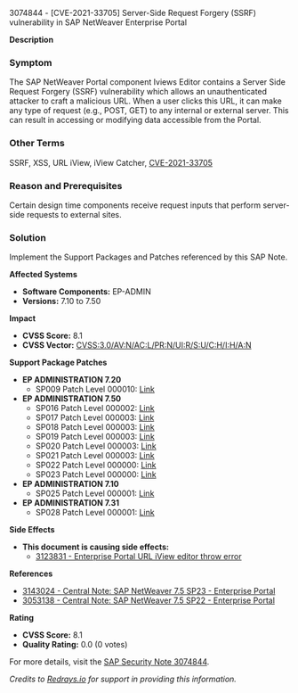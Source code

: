 3074844 - [CVE-2021-33705] Server-Side Request Forgery (SSRF) vulnerability in SAP NetWeaver Enterprise Portal

**Description**

### Symptom
The SAP NetWeaver Portal component Iviews Editor contains a Server Side Request Forgery (SSRF) vulnerability which allows an unauthenticated attacker to craft a malicious URL. When a user clicks this URL, it can make any type of request (e.g., POST, GET) to any internal or external server. This can result in accessing or modifying data accessible from the Portal.

### Other Terms
SSRF, XSS, URL iView, iView Catcher, [CVE-2021-33705](https://cve.mitre.org/cgi-bin/cvename.cgi?name=CVE-2021-33705)

### Reason and Prerequisites
Certain design time components receive request inputs that perform server-side requests to external sites.

### Solution
Implement the Support Packages and Patches referenced by this SAP Note.

**Affected Systems**
- **Software Components:** EP-ADMIN
- **Versions:** 7.10 to 7.50

**Impact**
- **CVSS Score:** 8.1
- **CVSS Vector:** [CVSS:3.0/AV:N/AC:L/PR:N/UI:R/S:U/C:H/I:H/A:N](https://www.first.org/cvss/calculator/3.0#AV=N/AC=L/PR=N/UI=R/S=U/C=H/I=H/A=N)

**Support Package Patches**
- **EP ADMINISTRATION 7.20**
  - SP009 Patch Level 000010: [Link](https://me.sap.com/sap/support/swdc/notes?cvnr=01200615320200012943&support_package=SP009&patch_level=000010)
- **EP ADMINISTRATION 7.50**
  - SP016 Patch Level 000002: [Link](https://me.sap.com/sap/support/swdc/notes?cvnr=73554900100200001553&support_package=SP016&patch_level=000002)
  - SP017 Patch Level 000003: [Link](https://me.sap.com/sap/support/swdc/notes?cvnr=73554900100200001553&support_package=SP017&patch_level=000003)
  - SP018 Patch Level 000003: [Link](https://me.sap.com/sap/support/swdc/notes?cvnr=73554900100200001553&support_package=SP018&patch_level=000003)
  - SP019 Patch Level 000003: [Link](https://me.sap.com/sap/support/swdc/notes?cvnr=73554900100200001553&support_package=SP019&patch_level=000003)
  - SP020 Patch Level 000003: [Link](https://me.sap.com/sap/support/swdc/notes?cvnr=73554900100200001553&support_package=SP020&patch_level=000003)
  - SP021 Patch Level 000003: [Link](https://me.sap.com/sap/support/swdc/notes?cvnr=73554900100200001553&support_package=SP021&patch_level=000003)
  - SP022 Patch Level 000000: [Link](https://me.sap.com/sap/support/swdc/notes?cvnr=73554900100200001553&support_package=SP022&patch_level=000000)
  - SP023 Patch Level 000000: [Link](https://me.sap.com/sap/support/swdc/notes?cvnr=73554900100200001553&support_package=SP023&patch_level=000000)
- **EP ADMINISTRATION 7.10**
  - SP025 Patch Level 000001: [Link](https://me.sap.com/sap/support/swdc/notes?cvnr=01200314690200006345&support_package=SP025&patch_level=000001)
- **EP ADMINISTRATION 7.31**
  - SP028 Patch Level 000001: [Link](https://me.sap.com/sap/support/swdc/notes?cvnr=01200314690200014351&support_package=SP028&patch_level=000001)

**Side Effects**
- **This document is causing side effects:**
  - [3123831 - Enterprise Portal URL iView editor throw error](https://me.sap.com/notes/0003123831)

**References**
- [3143024 - Central Note: SAP NetWeaver 7.5 SP23 - Enterprise Portal](https://me.sap.com/notes/3143024)
- [3053138 - Central Note: SAP NetWeaver 7.5 SP22 - Enterprise Portal](https://me.sap.com/notes/3053138)

**Rating**
- **CVSS Score:** 8.1
- **Quality Rating:** 0.0 (0 votes)

For more details, visit the [SAP Security Note 3074844](https://notesdownloads.sap.com/note/0040000001143802021).

*Credits to [Redrays.io](https://redrays.io) for support in providing this information.*